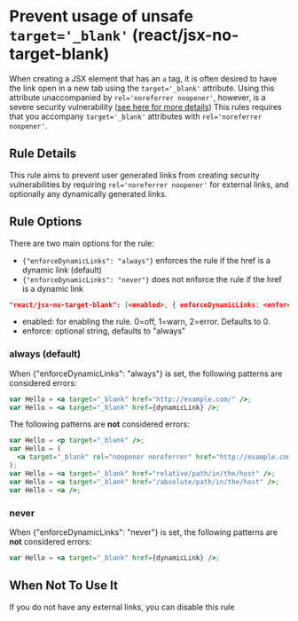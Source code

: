 # Prevent usage of unsafe `target='_blank'` (react/jsx-no-target-blank)

When creating a JSX element that has an `a` tag, it is often desired to have
the link open in a new tab using the `target='_blank'` attribute. Using this
attribute unaccompanied by `rel='noreferrer noopener'`, however, is a severe
security vulnerability ([see here for more details](https://mathiasbynens.github.io/rel-noopener))
This rules requires that you accompany `target='_blank'` attributes with `rel='noreferrer noopener'`.

## Rule Details

This rule aims to prevent user generated links from creating security vulnerabilities by requiring
`rel='noreferrer noopener'` for external links, and optionally any dynamically generated links.

## Rule Options

There are two main options for the rule:

- `{"enforceDynamicLinks": "always"}` enforces the rule if the href is a dynamic link (default)
- `{"enforceDynamicLinks": "never"}` does not enforce the rule if the href is a dynamic link

```json
"react/jsx-no-target-blank": [<enabled>, { enforceDynamicLinks: <enforce> }]
```

- enabled: for enabling the rule. 0=off, 1=warn, 2=error. Defaults to 0.
- enforce: optional string, defaults to "always"

### always (default)

When {"enforceDynamicLinks": "always"} is set, the following patterns are considered errors:

```jsx
var Hello = <a target="_blank" href="http://example.com/" />;
var Hello = <a target="_blank" href={dynamicLink} />;
```

The following patterns are **not** considered errors:

```jsx
var Hello = <p target="_blank" />;
var Hello = (
  <a target="_blank" rel="noopener noreferrer" href="http://example.com" />
);
var Hello = <a target="_blank" href="relative/path/in/the/host" />;
var Hello = <a target="_blank" href="/absolute/path/in/the/host" />;
var Hello = <a />;
```

### never

When {"enforceDynamicLinks": "never"} is set, the following patterns are **not** considered errors:

```jsx
var Hello = <a target="_blank" href={dynamicLink} />;
```

## When Not To Use It

If you do not have any external links, you can disable this rule
